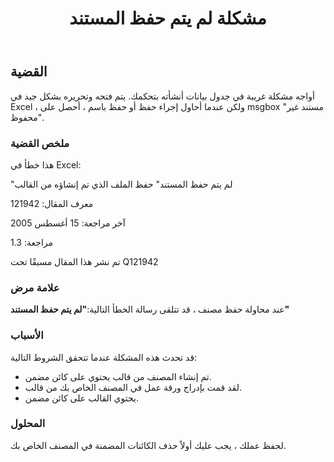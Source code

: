 ﻿---
title: مشكلة لم يتم حفظ المستند
type: docs
weight: 40
url: /ar/net/document-not-saved-issue/
---
## **القضية**
أواجه مشكلة غريبة في جدول بيانات أنشأته بتحكمك. يتم فتحه وتحريره بشكل جيد في Excel ، ولكن عندما أحاول إجراء حفظ أو حفظ باسم ، أحصل على msgbox "مستند غير محفوظ".
### **ملخص القضية**
 هذا خطأ في Excel:

"لم يتم حفظ المستند" حفظ الملف الذي تم إنشاؤه من القالب

معرف المقال: 121942

آخر مراجعة: 15 أغسطس 2005

مراجعة: 1.3

تم نشر هذا المقال مسبقًا تحت Q121942
### **علامة مرض**
 عند محاولة حفظ مصنف ، قد تتلقى رسالة الخطأ التالية:**"لم يتم حفظ المستند"**
### **الأسباب**
قد تحدث هذه المشكلة عندما تتحقق الشروط التالية:

- تم إنشاء المصنف من قالب يحتوي على كائن مضمن.
- لقد قمت بإدراج ورقة عمل في المصنف الخاص بك من قالب.
- يحتوي القالب على كائن مضمن.
### **المحلول**
لحفظ عملك ، يجب عليك أولاً حذف الكائنات المضمنة في المصنف الخاص بك.
